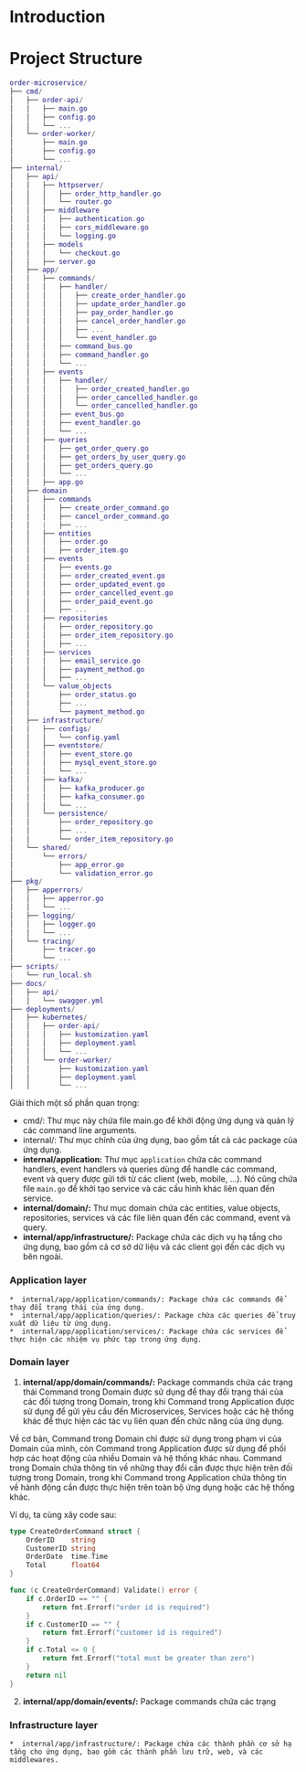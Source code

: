 # Introduction


# Project Structure
```lua 
order-microservice/
├── cmd/
│   ├── order-api/
│   │   ├── main.go
│   │   ├── config.go
│   │   └── ...
│   └── order-worker/
│       ├── main.go
│       ├── config.go
│       └── ...
├── internal/
│   ├── api/
│   │   ├── httpserver/
│   │   │   ├── order_http_handler.go
│   │   │   └── router.go
│   │   ├── middleware
│   │   │   ├── authentication.go
│   │   │   ├── cors_middleware.go
│   │   │   └── logging.go
│   │   ├── models
│   │   │   └── checkout.go
│   │   ├── server.go
│   ├── app/
│   │   ├── commands/
│   │   │   ├── handler/
│   │   │   │   ├── create_order_handler.go
│   │   │   │   ├── update_order_handler.go
│   │   │   │   ├── pay_order_handler.go
│   │   │   │   ├── cancel_order_handler.go
│   │   │   │   ├── ...
│   │   │   │   └── event_handler.go
│   │   │   ├── command_bus.go
│   │   │   ├── command_handler.go
│   │   │   └── ...
│   │   ├── events
│   │   │   ├── handler/
│   │   │   │   ├── order_created_handler.go
│   │   │   │   ├── order_cancelled_handler.go
│   │   │   │   └── order_cancelled_handler.go
│   │   │   ├── event_bus.go
│   │   │   ├── event_handler.go
│   │   │   └── ...
│   │   ├── queries
│   │   │   ├── get_order_query.go
│   │   │   ├── get_orders_by_user_query.go
│   │   │   ├── get_orders_query.go
│   │   │   └── ...
│   │   ├── app.go
│   ├── domain
│   │   ├── commands
│   │   │   ├── create_order_command.go
│   │   │   ├── cancel_order_command.go
│   │   |   ├── ...
│   │   ├── entities
│   │   │   ├── order.go
│   │   │   ├── order_item.go
│   │   ├── events
│   │   │   ├── events.go
│   │   │   ├── order_created_event.go
│   │   │   ├── order_updated_event.go
│   │   │   ├── order_cancelled_event.go
│   │   │   ├── order_paid_event.go
│   │   │   ├── ...
│   │   ├── repositories
│   │   │   ├── order_repository.go
│   │   │   ├── order_item_repository.go
│   │   │   ├── ...
│   │   ├── services
│   │   │   ├── email_service.go
│   │   │   ├── payment_method.go
│   │   │   ├── ...
│   │   └── value_objects
│   │       ├── order_status.go
│   │       ├── ...
│   │       └── payment_method.go
│   ├── infrastructure/
│   │   ├── configs/
│   │   │   └── config.yaml
│   │   ├── eventstore/
│   │   │   ├── event_store.go
│   │   │   ├── mysql_event_store.go
│   │   │   └── ...
│   │   ├── kafka/
│   │   │   ├── kafka_producer.go
│   │   │   ├── kafka_consumer.go
│   │   │   └── ...
│   │   └── persistence/
│   │       ├── order_repository.go
│   │       ├── ...
│   │       └── order_item_repository.go
│   └── shared/
│       └── errors/
│           ├── app_error.go
│           └── validation_error.go
├── pkg/
│   ├── apperrors/
│   │   ├── apperror.go
│   │   └── ...
│   ├── logging/
│   │   ├── logger.go
│   │   └── ...
│   └── tracing/
│       ├── tracer.go
│       └── ...
├── scripts/
|   └── run_local.sh
├── docs/
│   ├── api/
│   │   └── swagger.yml
├── deployments/
│   ├── kubernetes/
│   │   ├── order-api/
│   │   │   ├── kustomization.yaml
│   │   │   ├── deployment.yaml
│   │   │   └── ...
│   │   └── order-worker/
│   │       ├── kustomization.yaml
│   │       ├── deployment.yaml
│   │       └── ...
```

Giải thích một số phần quan trọng:

* cmd/: Thư mục này chứa file main.go để khởi động ứng dụng và quản lý các command line arguments.
* internal/: Thư mục chính của ứng dụng, bao gồm tất cả các package của ứng dụng.
* **internal/application:** Thư mục `application` chứa các command handlers, event handlers và queries dùng để handle các command, event và query được gửi tới từ các client (web, mobile, ...). Nó cũng chứa file `main.go` để khởi tạo service và các cấu hình khác liên quan đến service.
* **internal/domain/:** Thư mục domain chứa các entities, value objects, repositories, services và các file liên quan đến các command, event và query.
* **internal/app/infrastructure/:** Package chứa các dịch vụ hạ tầng cho ứng dụng, bao gồm cả cơ sở dữ liệu và các client gọi đến các dịch vụ bên ngoài.

### Application layer
    *  internal/app/application/commands/: Package chứa các commands để thay đổi trạng thái của ứng dụng.
    *  internal/app/application/queries/: Package chứa các queries để truy xuất dữ liệu từ ứng dụng.
    *  internal/app/application/services/: Package chứa các services để thực hiện các nhiệm vụ phức tạp trong ứng dụng.
### Domain layer
1. **internal/app/domain/commands/:** Package commands chứa các trạng thái
Command trong Domain được sử dụng để thay đổi trạng thái của các đối tượng trong Domain, trong khi Command trong Application được sử dụng để gửi yêu cầu đến Microservices, Services hoặc các hệ thống khác để thực hiện các tác vụ liên quan đến chức năng của ứng dụng.

Về cơ bản, Command trong Domain chỉ được sử dụng trong phạm vi của Domain của mình, còn Command trong Application được sử dụng để phối hợp các hoạt động của nhiều Domain và hệ thống khác nhau. Command trong Domain chứa thông tin về những thay đổi cần được thực hiện trên đối tượng trong Domain, trong khi Command trong Application chứa thông tin về hành động cần được thực hiện trên toàn bộ ứng dụng hoặc các hệ thống khác.  

Ví dụ, ta cùng xây code sau:
```go
type CreateOrderCommand struct {
    OrderID    string
    CustomerID string
    OrderDate  time.Time
    Total      float64
}

func (c CreateOrderCommand) Validate() error {
    if c.OrderID == "" {
        return fmt.Errorf("order id is required")
    }
    if c.CustomerID == "" {
        return fmt.Errorf("customer id is required")
    }
    if c.Total <= 0 {
        return fmt.Errorf("total must be greater than zero")
    }
    return nil
}

```

2. **internal/app/domain/events/:** Package commands chứa các trạng 

### Infrastructure layer
    *  internal/app/infrastructure/: Package chứa các thành phần cơ sở hạ tầng cho ứng dụng, bao gồm các thành phần lưu trữ, web, và các middlewares.
    